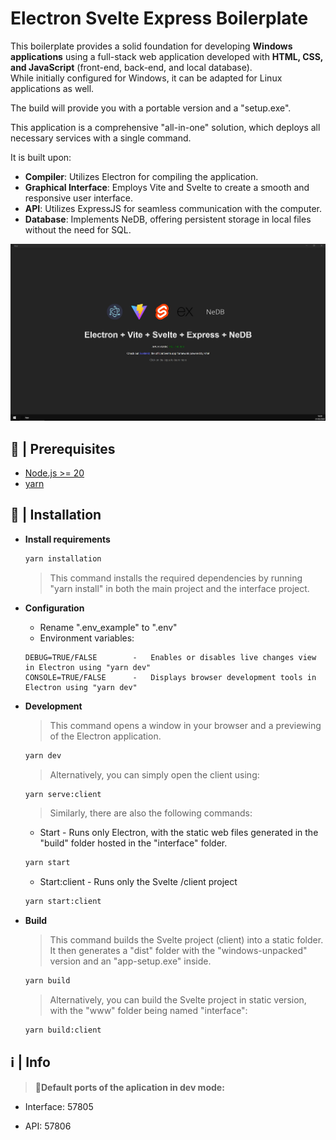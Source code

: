 
# Electron Svelte Express Boilerplate

This boilerplate provides a solid foundation for developing **Windows applications** using a full-stack web application developed with **HTML, CSS, and JavaScript** (front-end, back-end, and local database).  
While initially configured for Windows, it can be adapted for Linux applications as well.

The build will provide you with a portable version and a "setup.exe".

This application is a comprehensive "all-in-one" solution, which deploys all necessary services with a single command.

It is built upon:

- **Compiler**: Utilizes Electron for compiling the application.
- **Graphical Interface**: Employs Vite and Svelte to create a smooth and responsive user interface.
- **API**: Utilizes ExpressJS for seamless communication with the computer.
- **Database**: Implements NeDB, offering persistent storage in local files without the need for SQL.

![screenshot](./screenshot.jpg)

## 🚧 | Prerequisites
- [Node.js >= 20](https://nodejs.org/en/download/)
- [yarn](https://classic.yarnpkg.com/lang/en/docs/install/#windows-stable)
## 📝 | Installation

- **Install requirements**
    ```bash
    yarn installation
    ```
    > This command installs the required dependencies by running "yarn install" in both the main project and the interface project.

- **Configuration**
    - Rename ".env_example" to ".env"
    - Environment variables:
    ```plaintext
    DEBUG=TRUE/FALSE        -   Enables or disables live changes view in Electron using "yarn dev"
    CONSOLE=TRUE/FALSE      -   Displays browser development tools in Electron using "yarn dev"
    ```

- **Development**
    > This command opens a window in your browser and a previewing of the Electron application.
    ```bash
    yarn dev
    ```
    > Alternatively, you can simply open the client using:
    ```bash
    yarn serve:client
    ```
    > Similarly, there are also the following commands:  
    - Start - Runs only Electron, with the static web files generated in the "build" folder hosted in the "interface" folder.  
    ```bash
    yarn start
    ```
    - Start:client - Runs only the Svelte /client project
    ```bash
    yarn start:client
    ```

- **Build**
    > This command builds the Svelte project (client) into a static folder. It then generates a "dist" folder with the "windows-unpacked" version and an "app-setup.exe" inside.
    ```bash
    yarn build
    ```
    > Alternatively, you can build the Svelte project in static version, with the "www" folder being named "interface":
    ```bash
    yarn build:client
    ```

## ℹ | Info
> **🔴Default ports of the aplication in dev mode:**

- Interface: 57805

- API: 57806